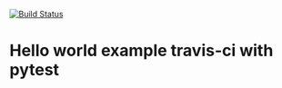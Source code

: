 
[![Build Status](https://travis-ci.org/Tony607/newproject.svg?branch=master)](https://travis-ci.org/Tony607/newproject)

# Hello world example travis-ci with pytest
